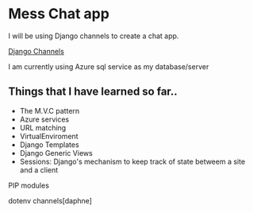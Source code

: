 # Mess Chat app

I will be using Django channels to create a chat app.

[Django Channels](https://channels.readthedocs.io/en/latest/introduction.html)

I am currently using Azure sql service as my database/server

## Things that I have learned so far..

- The M.V.C pattern
- Azure services
- URL matching
- VirtualEnviroment
- Django Templates
- Django Generic Views 
- Sessions: Django's mechanism to keep track of state betweem a site and a client 


PIP modules

dotenv
channels[daphne]


